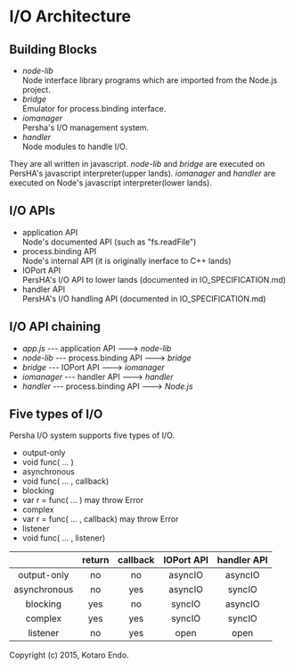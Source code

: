 # I/O Architecture

## Building Blocks

- *node-lib*  
Node interface library programs which are imported from the Node.js project.
- *bridge*  
Emulator for process.binding interface.
- *iomanager*  
Persha's I/O management system.
- *handler*  
Node modules to handle I/O.

They are all written in javascript.
*node-lib* and *bridge* are executed on PersHA's javascript interpreter(upper lands).
*iomanager* and *handler* are executed on Node's javascript interpreter(lower lands).


## I/O APIs

- application API  
  Node's documented API (such as "fs.readFile")
- process.binding API  
  Node's internal API (it is originally inerface to C++ lands)
- IOPort API  
  PersHA's I/O API to lower lands (documented in IO_SPECIFICATION.md)
- handler API  
  PersHA's I/O handling API (documented in IO_SPECIFICATION.md)


## I/O API chaining

- *app.js* --- application API ---> *node-lib*
- *node-lib* --- process.binding API ---> *bridge*
- *bridge* --- IOPort API ---> *iomanager*
- *iomanager* --- handler API ---> *handler*
- *handler* --- process.binding API ---> *Node.js*


## Five types of I/O

Persha I/O system supports five types of I/O.

- output-only
 - void func( ... )
- asynchronous  
 - void func( ... , callback)
- blocking  
 - var r = func( ... ) may throw Error
- complex  
 - var r = func( ... , callback) may throw Error
- listener  
 - void func( ... , listener)

|   | return | callback | IOPort API | handler API |
|:---:|:---:|:---:|:---:|:---:|
| output-only | no | no | asyncIO | asyncIO |
| asynchronous | no | yes | asyncIO | syncIO |
| blocking | yes | no | syncIO | asyncIO |
| complex | yes | yes | syncIO | syncIO |
| listener | no | yes | open | open |

Copyright (c) 2015, Kotaro Endo.
